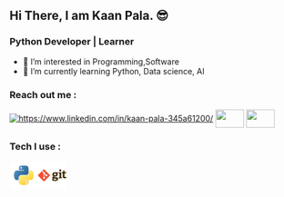 ## Hi There, I am Kaan Pala. :sunglasses:
### Python Developer | Learner

- 👀 I’m interested in Programming,Software
- 🌱 I’m currently learning Python, Data science, AI



### Reach out me :


[<img align="center" src="https://raw.githubusercontent.com/rahuldkjain/github-profile-readme-generator/master/src/images/icons/Social/linked-in-alt.svg" alt="https://www.linkedin.com/in/kaan-pala-345a61200/" height="30" width="40" style="max-width: 100%;">][linked-in]
[<img align="center" src="https://raw.githubusercontent.com/rahuldkjain/github-profile-readme-generator/master/src/images/icons/Social/twitter.svg" height="32" width="50" style="max-width: 100%;">][twitter]
[<img align="center" src="https://raw.githubusercontent.com/rahuldkjain/github-profile-readme-generator/master/src/images/icons/Social/instagram.svg" height="32" width="50" style="max-width: 100%;">][instagram]


[linked-in]:https://www.linkedin.com/in/kaan-pala-345a61200/
[twitter]:https://twitter.com/KaanPal00484172
[instagram]:https://www.instagram.com/kaanpala24/

### Tech I use :
<img src=https://raw.githubusercontent.com/github/explore/80688e429a7d4ef2fca1e82350fe8e3517d3494d/topics/python/python.png width="50"><img src=https://raw.githubusercontent.com/github/explore/80688e429a7d4ef2fca1e82350fe8e3517d3494d/topics/git/git.png width="50">

